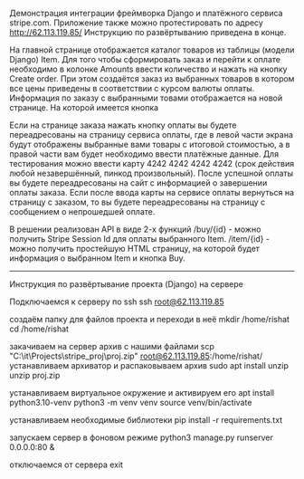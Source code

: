 Демонстрация интеграции фреймворка Django и платёжного сервиса stripe.com.
Приложение также можно протестировать по адресу http://62.113.119.85/
Инструкцию по развёртыванию приведена в конце.


На главной странице отображается каталог товаров из таблицы (модели Django) Item. Для того чтобы сформировать заказ и перейти к оплате необходимо в колонке Amounts ввести количество и нажать на кнопку Create order. При этом создаётся заказ из выбранных товаров в котором все цены приведены в соответствии с курсом валюты оплаты. Информация по заказу с выбранными товами отображается на новой странице. На которой имеется кнопка 

Если на странице заказа нажать кнопку оплаты вы будете переадресованы на страницу сервиса оплаты, где в левой части экрана будут отображены выбранные вами товары с итоговой стоимостью, а в правой части вам будет необходимо ввести платёжные данные.
Для тестирования можно ввести карту 4242 4242 4242 4242 (срок действия любой незавершённый, пинкод произвольный). После успешной оплаты вы будете переадресованы на сайт с информацией о завершении оплаты заказа. Если после ввода карты на сервисе оплаты вернуться на страницу с заказом, то вы будете переадресованы на страницу с сообщением о непрошедшей оплате.

В решении реализован API в виде 2-х функций
/buy/{id}  - можно получить Stripe Session Id для оплаты выбранного Item.
/item/{id} - можно получить простейшую HTML страницу, на которой будет информация о выбранном Item и кнопка Buy. 

---------------------------
Инструкция по развёртывание проекта (Django) на сервере

Подключаемся к серверу по ssh
ssh root@62.113.119.85

создаём папку для файлов проекта и переходи в неё
mkdir /home/rishat
cd /home/rishat

закачиваем на сервер архив с нашими файлами
scp "C:\it\Projects\stripe_proj\proj.zip" root@62.113.119.85:/home/rishat/
устанавливаем архиватор и распаковываем архив
sudo apt install unzip
unzip proj.zip

устанавливаем виртуальное окружение и активируем его
apt install python3.10-venv
python3 -m venv venv
source venv/bin/activate

устанавливаем необходимые библиотеки
pip install -r requirements.txt

запускаем сервер в фоновом режиме
python3 manage.py runserver 0.0.0.0:80 &

отключаемся от сервера
exit 
